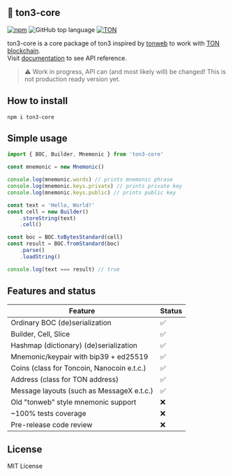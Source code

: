## 💎 ton3-core

[![npm](https://img.shields.io/npm/v/@tonstack/ton3-core)](https://www.npmjs.com/package/@tonstack/ton3-core) ![GitHub top language](https://img.shields.io/github/languages/top/tonstack/ton3-core-js) [![TON](https://img.shields.io/badge/based%20on-The%20Open%20Network-blue)](https://ton.org/)

ton3-core is a core package of ton3 inspired by [tonweb](https://github.com/toncenter/tonweb) to work with [TON blockchain](https://ton.org).\
Visit [documentation](./docs/) to see API reference.
> :warning: Work in progress, API can (and most likely will) be changed! This is not production ready version yet.

## How to install
```
npm i ton3-core
```

## Simple usage
```typescript
import { BOC, Builder, Mnemonic } from 'ton3-core'

const mnemonic = new Mnemonic()

console.log(mnemonic.words) // prints mnemonic phrase
console.log(mnemonic.keys.private) // prints private key
console.log(mnemonic.keys.public) // prints public key

const text = 'Hello, World!'
const cell = new Builder()
    .storeString(text)
    .cell()

const boc = BOC.toBytesStandard(cell)
const result = BOC.fromStandard(boc)
    .parse()
    .loadString()

console.log(text === result) // true
```

## Features and status

| Feature                                     | Status  |
|---------------------------------------------|-------- |
| Ordinary BOC (de)serialization              | ✅      |
| Builder, Cell, Slice                        | ✅      |
| Hashmap (dictionary) (de)serialization      | ✅      |
| Mnemonic/keypair with bip39 + ed25519       | ✅      |
| Coins (class for Toncoin, Nanocoin e.t.c.)  | ✅      |
| Address (class for TON address)             | ✅      |
| Message layouts (such as MessageX e.t.c.)   | ✅      |
| Old "tonweb" style mnemonic support         | ❌      |
| ~100% tests coverage                        | ❌      |
| Pre-release code review                     | ❌      |

## License

MIT License
